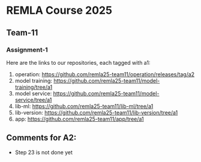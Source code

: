 # REMLA Course 2025  
## Team-11 
### Assignment-1  

Here are the links to our repositories, each tagged with a1:

1. operation: https://github.com/remla25-team11/operation/releases/tag/a2
2. model training: https://github.com/remla25-team11/model-training/tree/a1
3. model service: https://github.com/remla25-team11/model-service/tree/a1
4. lib-ml: https://github.com/remla25-team11/lib-ml/tree/a1
5. lib-version: https://github.com/remla25-team11/lib-version/tree/a1
6. app: https://github.com/remla25-team11/app/tree/a1

## Comments for A2: 
- Step 23 is not done yet
